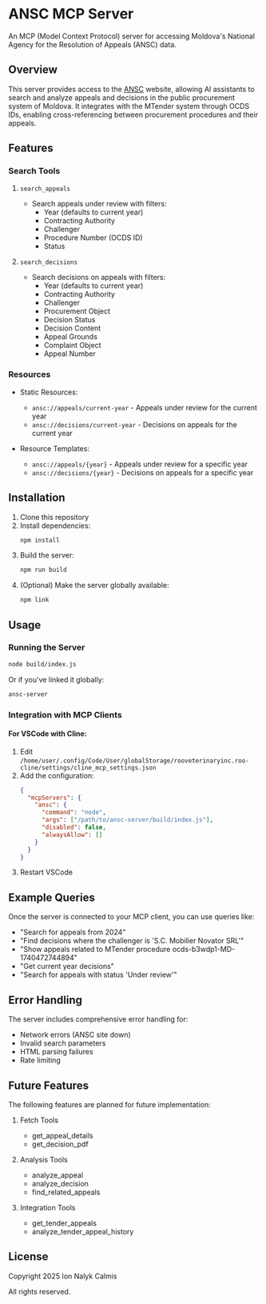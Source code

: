 # ANSC MCP Server

An MCP (Model Context Protocol) server for accessing Moldova's National Agency for the Resolution of Appeals (ANSC) data.

## Overview

This server provides access to the [ANSC](https://www.ansc.md/) website, allowing AI assistants to search and analyze appeals and decisions in the public procurement system of Moldova. It integrates with the MTender system through OCDS IDs, enabling cross-referencing between procurement procedures and their appeals.

## Features

### Search Tools

1. `search_appeals`
   - Search appeals under review with filters:
     * Year (defaults to current year)
     * Contracting Authority
     * Challenger
     * Procedure Number (OCDS ID)
     * Status

2. `search_decisions`
   - Search decisions on appeals with filters:
     * Year (defaults to current year)
     * Contracting Authority
     * Challenger
     * Procurement Object
     * Decision Status
     * Decision Content
     * Appeal Grounds
     * Complaint Object
     * Appeal Number

### Resources

- Static Resources:
  * `ansc://appeals/current-year` - Appeals under review for the current year
  * `ansc://decisions/current-year` - Decisions on appeals for the current year

- Resource Templates:
  * `ansc://appeals/{year}` - Appeals under review for a specific year
  * `ansc://decisions/{year}` - Decisions on appeals for a specific year

## Installation

1. Clone this repository
2. Install dependencies:
   ```bash
   npm install
   ```
3. Build the server:
   ```bash
   npm run build
   ```
4. (Optional) Make the server globally available:
   ```bash
   npm link
   ```

## Usage

### Running the Server

```bash
node build/index.js
```

Or if you've linked it globally:

```bash
ansc-server
```

### Integration with MCP Clients

#### For VSCode with Cline:

1. Edit `/home/user/.config/Code/User/globalStorage/rooveterinaryinc.roo-cline/settings/cline_mcp_settings.json`
2. Add the configuration:
   ```json
   {
     "mcpServers": {
       "ansc": {
         "command": "node",
         "args": ["/path/to/ansc-server/build/index.js"],
         "disabled": false,
         "alwaysAllow": []
       }
     }
   }
   ```
3. Restart VSCode

## Example Queries

Once the server is connected to your MCP client, you can use queries like:

- "Search for appeals from 2024"
- "Find decisions where the challenger is 'S.C. Mobilier Novator SRL'"
- "Show appeals related to MTender procedure ocds-b3wdp1-MD-1740472744894"
- "Get current year decisions"
- "Search for appeals with status 'Under review'"

## Error Handling

The server includes comprehensive error handling for:
- Network errors (ANSC site down)
- Invalid search parameters
- HTML parsing failures
- Rate limiting

## Future Features

The following features are planned for future implementation:

1. Fetch Tools
   - get_appeal_details
   - get_decision_pdf

2. Analysis Tools
   - analyze_appeal
   - analyze_decision
   - find_related_appeals

3. Integration Tools
   - get_tender_appeals
   - analyze_tender_appeal_history

## License

Copyright 2025 Ion Nalyk Calmis

All rights reserved.